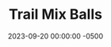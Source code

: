 ---
layout: post
title:  "Trail Mix Balls"
date:   2023-09-20 00:00:00 -0500
categories: 
- Recipes
- Finger Foods
permalink: /recipes/trail-mix-balls
image: /assets/Food/Finger Food/Trail Mix Balls/trail-ball.jpg
ing: trailball-ing
facts: trailball-facts
section1: 
start2: 
section2: 
start3: 
section3: 
start4: 
section4: 
start5: 
section5: 
Prep: 10
Rest: 
Cook: 
Source1: https://www.youtube.com/watch?v=UBuKLzLTMLE
Source2: 
whisk: https://s.samsungfood.com/ajqjE
tags: 
- nuts
- fruit
- peanut
- butter
- almond
- nut
- banana
- applesauce
- chia
- oat
- raisin
- dried
- fruit
- blend
- roll
- ball
Description: Trail mix is one of my favorite snacks, and these bites take that idea, and instead blend them together to get bites of sweet and salty trail mix in every bite. The texture contrast between the crunchy nuts and chewy raisins makes them even more enjoyable to eat.
Instructions: 
- In a bowl, mash the banana with a fork. Roughly chop the raisins and nuts.  Mix in the rest of the ingredients<br><br>

- Roll into balls and place on a plate. Let chill in the fridge for an hour to harden
---
